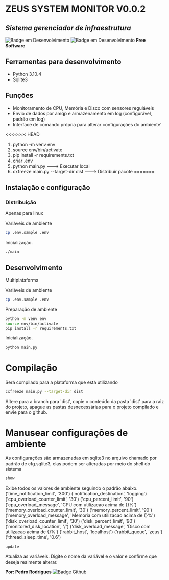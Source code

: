 # ZEUS SYSTEM MONITOR V0.0.2
## _Sistema gerenciador de infraestrutura_
![Badge em Desenvolvimento](http://img.shields.io/static/v1?label=STATUS&message=EM%20DESENVOLVIMENTO&color=GREEN&style=for-the-badge)
![Badge em Desenvolvimento](http://img.shields.io/static/v1?label=LICENÇA&message=MIT&color=GREEN&style=for-the-badge)
**Free Software**
## Ferramentas para desenvolvimento
- Python 3.10.4
- Sqlite3

## Funções
- Monitoramento de CPU, Memória e Disco com sensores reguláveis
- Envio de dados por amqp e armazenamento em log (configurável, padrão em log)
- Interface de comando própria para alterar configurações do ambiente'

<<<<<<< HEAD
1. python -m venv env
2. source env/bin/activate
3. pip install -r requirements.txt
4. criar .env
5. python main.py ---> Executar local
6. cxfreeze main.py --target-dir dist ---> Distribuir pacote
=======
## Instalação e configuração
### Distribuição
Apenas para linux

Variáveis de ambiente
```sh
cp .env.sample .env
```
Inicialização.
```sh
./main
```
## Desenvolvimento
Multiplataforma

Variáveis de ambiente
```sh
cp .env.sample .env
```
Preparação de ambiente
```sh
python -m venv env
source env/bin/activate
pip install -r requirements.txt
```
Inicialização.
```sh
python main.py
```
# Compilação
Será compilado para a plataforma que está utilizando
```sh
cxfreeze main.py --target-dir dist 
```
Altere para a branch para 'dist', copie o conteúdo da pasta 'dist' para a raiz do projeto,
apague as pastas desnecessárias para o projeto compilado e envie para o github.
# Manusear configurações de ambiente
As configurações são armazenadas em sqlite3 no arquivo chamado por padrão de cfg.sqlite3,
elas podem ser alteradas por meio do shell do sistema
```sh
show
```
Exibe todos os valores de ambiente seguindo o padrão abaixo.
('time_notification_limit', '300')
('notification_destination', 'logging')
('cpu_overload_counter_limit', '30')
('cpu_percent_limit', '90')
('cpu_overload_message', 'CPU com utilizacao acima de {}%')
('memory_overload_counter_limit', '30')
('memory_percent_limit', '90')
('memory_overload_message', 'Memoria com utilizacao acima de {}%')
('disk_overload_counter_limit', '30')
('disk_percent_limit', '90')
('monitored_disk_location', '/')
('disk_overload_message', 'Disco com utilizacao acima de {}%')
('rabbit_host', 'localhost')
('rabbit_queue', 'zeus')
('thread_sleep_time', '0.6')
```sh
update
```
Atualiza as variáveis.
Digite o nome da variável e o valor e confirme que deseja realmente alterar.

**Por: Pedro Rodrigues**
![Badge Github](https://img.shields.io/github/followers/PedroRodrigues-dev?style=social)